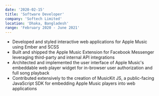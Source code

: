 ```yaml
---
date: '2020-02-15'
title: 'Software Developer'
company: 'Softech Limited'
location: 'Dhaka, Bangladesh'
range: 'February 2020 - June 2021'
---
```


- Developed and styled interactive web applications for Apple Music using Ember and SCSS
- Built and shipped the Apple Music Extension for Facebook Messenger leveraging third-party and internal API integrations
- Architected and implemented the user interface of Apple Music's embeddable web player widget for in-browser user authorization and full song playback
- Contributed extensively to the creation of MusicKit JS, a public-facing JavaScript SDK for embedding Apple Music players into web applications
